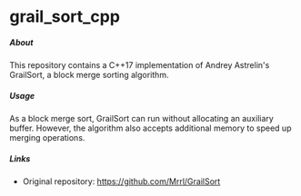 # grail_sort_cpp
##### About
 This repository contains a C++17 implementation of Andrey Astrelin's GrailSort, a block merge sorting algorithm.
##### Usage
 As a block merge sort, GrailSort can run without allocating an auxiliary buffer. However, the algorithm also accepts additional memory to speed up merging operations.
##### Links
 - Original repository: https://github.com/Mrrl/GrailSort
